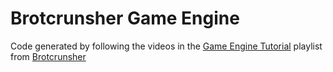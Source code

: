 # Brotcrunsher Game Engine

Code generated by following the videos in the [Game Engine Tutorial](https://www.youtube.com/watch?v=uEnUrnqSMDU&list=PL58qjcU5nk8uDi_GlI9daJYl67mOPV44h) playlist from [Brotcrunsher](https://www.youtube.com/channel/UC-3thK6H2pfxxGAa7qljipQ)
